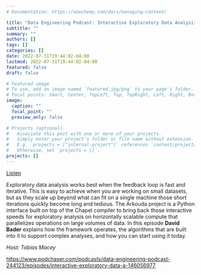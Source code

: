 ```yaml
---
# Documentation: https://wowchemy.com/docs/managing-content/

title: "Data Engineering Podcast: Interactive Exploratory Data Analysis On Petabyte Scale Data Sets With Arkouda"
subtitle: ""
summary: ""
authors: []
tags: []
categories: []
date: 2022-07-31T19:44:02-04:00
lastmod: 2022-07-31T19:44:02-04:00
featured: false
draft: false

# Featured image
# To use, add an image named `featured.jpg/png` to your page's folder.
# Focal points: Smart, Center, TopLeft, Top, TopRight, Left, Right, BottomLeft, Bottom, BottomRight.
image:
  caption: ""
  focal_point: ""
  preview_only: false

# Projects (optional).
#   Associate this post with one or more of your projects.
#   Simply enter your project's folder or file name without extension.
#   E.g. `projects = ["internal-project"]` references `content/project/deep-learning/index.md`.
#   Otherwise, set `projects = []`.
projects: []
---
```


[Listen](Episode-311-Arkouda.mp3)

Exploratory data analysis works best when the feedback loop is fast and iterative. This is easy to achieve when you are working on small datasets, but as they scale up beyond what can fit on a single machine those short iterations quickly become long and tedious. The Arkouda project is a Python interface built on top of the Chapel compiler to bring back those interactive speeds for exploratory analysis on horizontally scalable compute that parallelizes operations on large volumes of data. In this episode **David Bader** explains how the framework operates, the algorithms that are built into it to support complex analyses, and how you can start using it today.

*Host: Tobias Macey*

https://www.podchaser.com/podcasts/data-engineering-podcast-244123/episodes/interactive-exploratory-data-a-146056977